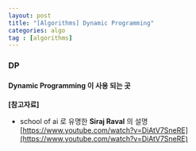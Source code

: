 ```yaml
---
layout: post
title: "[Algorithms] Dynamic Programming"
categories: algo
tag : [algorithms]
---
```


### DP




#### Dynamic Programming 이 사용 되는 곳

**[참고자료]**

- school of ai 로 유명한 **Siraj Raval** 의 설명
[https://www.youtube.com/watch?v=DiAtV7SneRE](https://www.youtube.com/watch?v=DiAtV7SneRE)